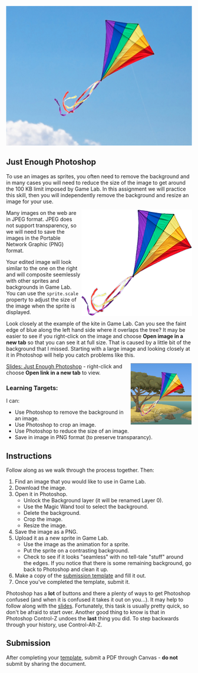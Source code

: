 ---
---

[//]: # ( <p><iframe src="https://douglasurner.github.io/GDP1/units/2/assignments/U2.5-other-inputs/" width="100%" height="666px"></iframe></p> )

<img src="images/kite.jpg">

## Just Enough Photoshop

[slides]: https://docs.google.com/presentation/d/1gM5BeHbx0E7Y9HE74nNp8vlQTB_Io1i9UpIdZ06HVpw/edit?usp=sharing
[template]: https://docs.google.com/document/d/1nuKdGzzO0zpyPj3YNVnIUP1G_JCczc7q5YDwRepFJK8/edit?usp=sharing

To use an images as sprites, you often need to remove the background and in many cases you will need to reduce the size of the image to get around the 100 KB limit imposed by Game Lab. In this assignment we will practice this skill, then you will independently remove the background and resize an image for your use.

<img src="images/kite-transparent.png" align="right">

Many images on the web are in JPEG format. JPEG does not support transparency, so we will need to save the images in the Portable Network Graphic (PNG) format.

Your edited image will look similar to the one on the right and will composite seemlessly with other sprites and backgrounds in Game Lab. You can use the ```sprite.scale``` property to adjust the size of the image when the sprite is displayed.

Look closely at the example of the kite in Game Lab. Can you see the faint edge of blue along the left hand side where it overlaps the tree? It may be easier to see if you right-click on the image and choose **Open image in a new tab** so that you can see it at full size. That is caused by a little bit of the background that I missed. Starting with a large image and looking closely at it in Photoshop will help you catch problems like this.

<img src="images/kite-on-background.png" align="right" width="33%">

[Slides: Just Enough Photoshop][slides] - right-click and choose **Open link in a new tab** to view.

### Learning Targets:

I can:
* Use Photoshop to remove the background in an image.
* Use Photoshop to crop an image.
* Use Photoshop to reduce the size of an image.
* Save in image in PNG format (to preserve transparancy).

## Instructions

Follow along as we walk through the process together. Then:

1. Find an image that you would like to use in Game Lab.
1. Download the image.
1. Open it in Photoshop.
   - Unlock the Background layer (it will be renamed Layer 0).
   - Use the Magic Wand tool to select the background.
   - Delete the background.
   - Crop the image.
   - Resize the image.
1. Save the image as a PNG.
1. Upload it as a new sprite in Game Lab.
   - Use the image as the animation for a sprite.
   - Put the sprite on a contrasting background.
   - Check to see if it looks "seamless" with no tell-tale "stuff" around the edges. If you notice that there is some remaining background, go back to Photoshop and clean it up.
1. Make a copy of the [submission template][template] and fill it out.
1. Once you've completed the template, submit it.

Photoshop has a **lot** of buttons and there a plenty of ways to get Photoshop confused (and when it is confused it takes it out on you...). It may help to follow along with the [slides][]. Fortunately, this task is usually pretty quick, so don't be afraid to start over. Another good thing to know is that in Photoshop Control-Z undoes the **last** thing you did. To step backwards through your history, use Control-Alt-Z.

## Submission

After completing your [template][], submit a PDF through Canvas - **do not** submit by sharing the document.



